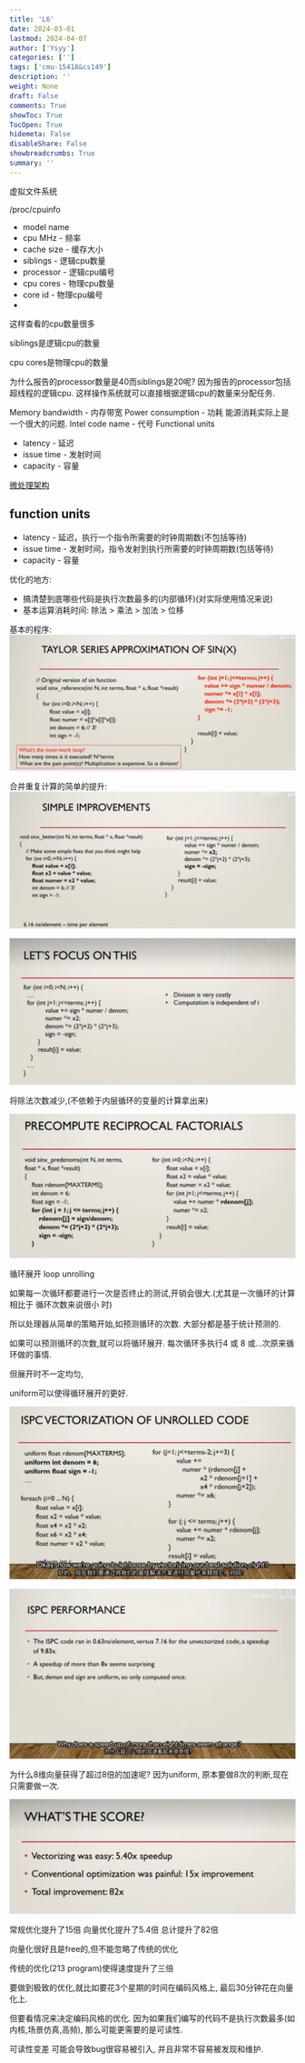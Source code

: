 ```yaml
---
title: 'L6'
date: 2024-03-01
lastmod: 2024-04-07
author: ['Ysyy']
categories: ['']
tags: ['cmu-15418&cs149']
description: ''
weight: None
draft: False
comments: True
showToc: True
TocOpen: True
hidemeta: False
disableShare: False
showbreadcrumbs: True
summary: ''
---
```

虚拟文件系统

/proc/cpuinfo

- model name
- cpu MHz - 频率
- cache size - 缓存大小
- siblings - 逻辑cpu数量
- processor - 逻辑cpu编号
- cpu cores - 物理cpu数量
- core id - 物理cpu编号
-

这样查看的cpu数量很多

siblings是逻辑cpu的数量

cpu cores是物理cpu的数量

为什么报告的processor数量是40而siblings是20呢?
因为报告的processor包括超线程的逻辑cpu. 这样操作系统就可以直接根据逻辑cpu的数量来分配任务.

Memory bandwidth - 内存带宽
Power consumption - 功耗
  能源消耗实际上是一个很大的问题.
Intel code name - 代号
Functional units

- latency - 延迟
- issue time - 发射时间
- capacity - 容量

[微处理架构](http://www.agner.org/optimize/microarchitecture.pdf)

## function units

- latency - 延迟，执行一个指令所需要的时钟周期数(不包括等待)
- issue time - 发射时间，指令发射到执行所需要的时钟周期数(包括等待)
- capacity - 容量

优化的地方:

- 搞清楚到底哪些代码是执行次数最多的(内部循环)(对实际使用情况来说)
- 基本运算消耗时间: 除法 > 乘法 > 加法 > 位移

基本的程序:
![](img/2023-10-17-20-22-45.png)

合并重复计算的简单的提升:
![](img/2023-10-17-20-23-02.png)

![](img/2023-10-17-20-24-13.png)

将除法次数减少,(不依赖于内层循环的变量的计算拿出来)

![](img/2023-10-17-20-24-42.png)

循环展开 loop unrolling

如果每一次循环都要进行一次是否终止的测试,开销会很大.(尤其是一次循环的计算 相比于 循环次数来说很小 时)

所以处理器从简单的策略开始,如预测循环的次数. 大部分都是基于统计预测的.

如果可以预测循环的次数,就可以将循环展开. 每次循环多执行4 或 8 或...次原来循环做的事情.

但展开时不一定均匀,

uniform可以使得循环展开的更好.

![](img/2023-10-17-20-35-48.png)

![](img/2023-10-17-20-39-50.png)

为什么8维向量获得了超过8倍的加速呢?
因为uniform, 原本要做8次的判断,现在只需要做一次.

![](img/2023-10-17-20-42-45.png)

常规优化提升了15倍
向量优化提升了5.4倍
总计提升了82倍

向量化很好且是free的,但不能忽略了传统的优化

传统的优化(213 program)使得速度提升了三倍

要做到极致的优化,就比如要花3个星期的时间在编码风格上, 最后30分钟花在向量化上.

但要看情况来决定编码风格的优化.
因为如果我们编写的代码不是执行次数最多(如内核,场景仿真,高频), 那么可能更需要的是可读性.

可读性变差 可能会导致bug很容易被引入, 并且非常不容易被发现和维护.